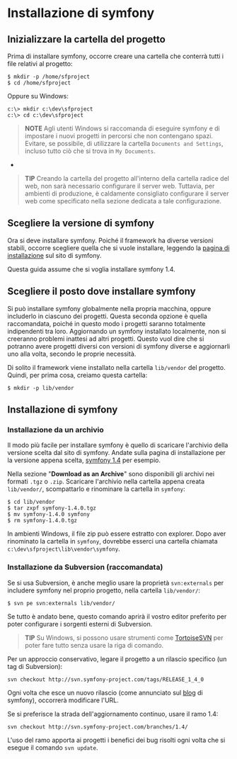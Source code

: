 Installazione di symfony
========================

Inizializzare la cartella del progetto
--------------------------------------

Prima di installare symfony, occorre creare una cartella che conterrà tutti
i file relativi al progetto:

    $ mkdir -p /home/sfproject
    $ cd /home/sfproject

Oppure su Windows:

    c:\> mkdir c:\dev\sfproject
    c:\> cd c:\dev\sfproject

>**NOTE**
>Agli utenti Windows si raccomanda di eseguire symfony e di impostare i nuovi
>progetti in percorsi che non contengano spazi.
>Evitare, se possibile, di utilizzare la cartella `Documents and Settings`,
>incluso tutto ciò che si trova in `My Documents`.

-

>**TIP**
>Creando la cartella del progetto all'interno della cartella radice del web, non sarà
>necessario configurare il server web. Tuttavia, per ambienti di produzione,
>è caldamente consigliato configurare il server web come specificato nella
>sezione dedicata a tale configurazione.

Scegliere la versione di symfony
--------------------------------

Ora si deve installare symfony. Poiché il framework ha diverse versioni
stabili, occorre scegliere quella che si vuole installare, leggendo la
[pagina di installazione](http://www.symfony-project.org/installation) sul
sito di symfony.

Questa guida assume che si voglia installare symfony 1.4.

Scegliere il posto dove installare symfony
------------------------------------------

Si può installare symfony globalmente nella propria macchina, oppure
includerlo in ciascuno dei progetti. Questa seconda opzione è quella
raccomandata, poiché in questo modo i progetti saranno totalmente
indipendenti tra loro. Aggiornando un symfony installato localmente,
non si creeranno problemi inattesi ad altri progetti. Questo vuol dire
che si potranno avere progetti diversi con versioni di symfony diverse
e aggiornarli uno alla volta, secondo le proprie necessità.

Di solito il framework viene installato nella cartella `lib/vendor`
del progetto. Quindi, per prima cosa, creiamo questa cartella:

    $ mkdir -p lib/vendor


Installazione di symfony
------------------------

### Installazione da un archivio

Il modo più facile per installare symfony è quello di scaricare l'archivio
della versione scelta dal sito di symfony. Andate sulla pagina di installazione
per la versione appena scelta,
[symfony 1.4](http://www.symfony-project.org/installation/1_4) per esempio.

Nella sezione "**Download as an Archive**" sono disponibili gli archivi nei formati
`.tgz` o `.zip`. Scaricare l'archivio nella cartella appena creata
`lib/vendor/`, scompattarlo e rinominare la cartella in `symfony`:

    $ cd lib/vendor
    $ tar zxpf symfony-1.4.0.tgz
    $ mv symfony-1.4.0 symfony
    $ rm symfony-1.4.0.tgz

In ambienti Windows, il file zip può essere estratto con explorer. Dopo aver
rinominato la cartella in `symfony`, dovrebbe esserci una cartella chiamata
`c:\dev\sfproject\lib\vendor\symfony`.

### Installazione da Subversion (raccomandata)

Se si usa Subversion, è anche meglio usare la proprietà `svn:externals`
per includere symfony nel proprio progetto, nella cartella `lib/vendor/`:

    $ svn pe svn:externals lib/vendor/

Se tutto è andato bene, questo comando aprirà il vostro editor preferito
per poter configurare i sorgenti esterni di Subversion.

>**TIP**
>Su Windows, si possono usare strumenti come [TortoiseSVN](http://tortoisesvn.net/)
>per poter fare tutto senza usare la riga di comando.

Per un approccio conservativo, legare il progetto a un rilascio specifico
(un tag di Subversion):

    svn checkout http://svn.symfony-project.com/tags/RELEASE_1_4_0

Ogni volta che esce un nuovo rilascio (come annunciato sul
[blog](http://www.symfony-project.org/blog/) di symfony), occorrerà
modificare l'URL.

Se si preferisce la strada dell'aggiornamento continuo, usare il ramo 1.4:

    svn checkout http://svn.symfony-project.com/branches/1.4/

L'uso del ramo apporta ai progetti i benefici dei bug risolti ogni volta
che si esegue il comando `svn update`.
